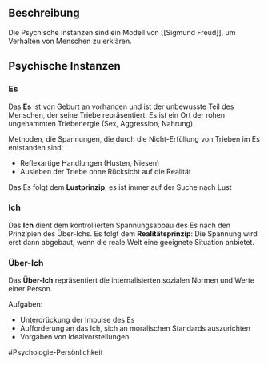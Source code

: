 ## Beschreibung
Die Psychische Instanzen sind ein Modell von [[Sigmund Freud]], um Verhalten von Menschen zu erklären.


## Psychische Instanzen
### Es
Das **Es** ist von Geburt an vorhanden und ist der unbewusste Teil des Menschen, der seine Triebe repräsentiert. Es ist ein Ort der rohen ungehammten Triebenergie (Sex, Aggression, Nahrung).

Methoden, die Spannungen, die durch die Nicht-Erfüllung von Trieben im Es entstanden sind:
- Reflexartige Handlungen (Husten, Niesen)
- Ausleben der Triebe ohne Rücksicht auf die Realität

Das Es folgt dem **Lustprinzip**, es ist immer auf der Suche nach Lust 

### Ich
Das **Ich** dient dem kontrollierten Spannungsabbau des Es nach den Prinzipien des Über-Ichs.
Es folgt dem **Realitätsprinzip**: Die Spannung wird erst dann abgebaut, wenn die reale Welt eine geeignete Situation anbietet.

### Über-Ich
Das **Über-Ich** repräsentiert die internalisierten sozialen Normen und Werte einer Person.

Aufgaben:
- Unterdrückung der Impulse des Es
- Aufforderung an das Ich, sich an moralischen Standards auszurichten
- Vorgaben von Idealvorstellungen


#Psychologie-Persönlichkeit 